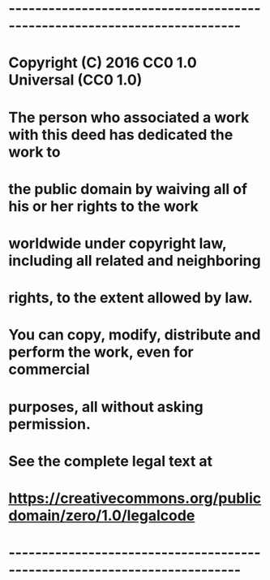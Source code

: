 # -------------------------------------------------------------------------
#
# Copyright (C) 2016 CC0 1.0 Universal (CC0 1.0) 
#
# The person who associated a work with this deed has dedicated the work to
# the public domain by waiving all of his or her rights to the work 
# worldwide under copyright law, including all related and neighboring 
# rights, to the extent allowed by law.
#
# You can copy, modify, distribute and perform the work, even for commercial 
# purposes, all without asking permission.
#
# See the complete legal text at 
# <https://creativecommons.org/publicdomain/zero/1.0/legalcode>
#
# -------------------------------------------------------------------------
